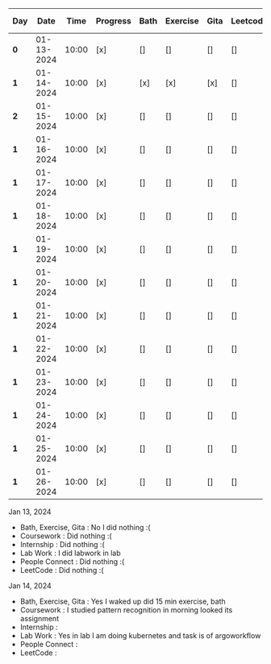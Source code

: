 | Day   | Date       | Time  | Progress | Bath | Exercise | Gita | Leetcode | Intership | Lab work | Course Study | People connect|
| ----- | ---------- | ----- | -------- | ---- | -------- | ---- | -------- | --------- | -------- | ------------ |--------------|
| **0** | 01-13-2024 | 10:00 |  [x]      | []  | []      | []  |       []       | []       | [x]       | []       |       []     | 
| **1** | 01-14-2024 | 10:00 |  [x]      | [x] | [x]     | [x] |       []       | []       | [x]       | [x]      |       []     | 
| **2** | 01-15-2024 | 10:00 |  [x]      | []  | []      | []  |       []       | []       | [x]       | []       |       []     | 
| **1** | 01-16-2024 | 10:00 |  [x]      | []  | []      | []  |       []       | []       | [x]       | []       |       []     | 
| **1** | 01-17-2024 | 10:00 |  [x]      | []  | []      | []  |       []       | []       | [x]       | []       |       []     | 
| **1** | 01-18-2024 | 10:00 |  [x]      | []  | []      | []  |       []       | []       | [x]       | []       |       []     | 
| **1** | 01-19-2024 | 10:00 |  [x]      | []  | []      | []  |       []       | []       | [x]       | []       |       []     | 
| **1** | 01-20-2024 | 10:00 |  [x]      | []  | []      | []  |       []       | []       | [x]       | []       |       []     | 
| **1** | 01-21-2024 | 10:00 |  [x]      | []  | []      | []  |       []       | []       | [x]       | []       |       []     | 
| **1** | 01-22-2024 | 10:00 |  [x]      | []  | []      | []  |       []       | []       | [x]       | []       |       []     | 
| **1** | 01-23-2024 | 10:00 |  [x]      | []  | []      | []  |       []       | []       | [x]       | []       |       []     | 
| **1** | 01-24-2024 | 10:00 |  [x]      | []  | []      | []  |       []       | []       | [x]       | []       |       []     | 
| **1** | 01-25-2024 | 10:00 |  [x]      | []  | []      | []  |       []       | []       | [x]       | []       |       []     | 
| **1** | 01-26-2024 | 10:00 |  [x]      | []  | []      | []  |       []       | []       | [x]       | []       |       []     | 


Jan 13, 2024 
- Bath, Exercise, Gita : No I did nothing :(
- Coursework : Did nothing :(
- Internship : Did nothing :(
- Lab Work : I did labwork in lab 
- People Connect : Did nothing :(
- LeetCode : Did nothing :(

Jan 14, 2024 

- Bath, Exercise, Gita : Yes I waked up did 15 min exercise, bath 
- Coursework : I studied pattern recognition in morning looked its assignment 
- Internship : 
- Lab Work : Yes in lab I am doing kubernetes and task is of argoworkflow 
- People Connect : 
- LeetCode : 

